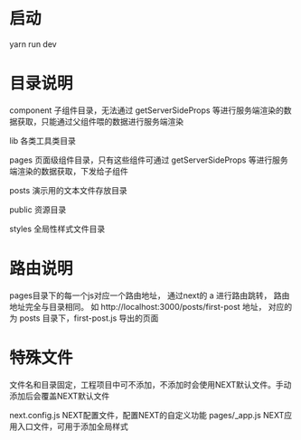 # 启动
yarn run dev

# 目录说明
component 子组件目录，无法通过 getServerSideProps 等进行服务端渲染的数据获取，只能通过父组件喂的数据进行服务端渲染

lib 各类工具类目录

pages 页面级组件目录，只有这些组件可通过 getServerSideProps 等进行服务端渲染的数据获取，下发给子组件

posts 演示用的文本文件存放目录

public 资源目录

styles 全局性样式文件目录

# 路由说明
pages目录下的每一个js对应一个路由地址，
通过next的 <Link href="/posts/first-post">a</Link> 进行路由跳转，
路由地址完全与目录相同。
如 http://localhost:3000/posts/first-post 地址，
对应的为 posts 目录下，first-post.js 导出的页面

# 特殊文件
文件名和目录固定，工程项目中可不添加，不添加时会使用NEXT默认文件。手动添加后会覆盖NEXT默认文件

next.config.js  NEXT配置文件，配置NEXT的自定义功能
pages/_app.js  NEXT应用入口文件，可用于添加全局样式
